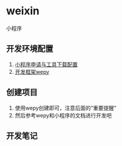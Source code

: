 # weixin
小程序

## 开发环境配置

1. [小程序申请与工具下载配置](https://mp.weixin.qq.com/debug/wxadoc/dev/)
2. [开发框架wepy](https://tencent.github.io/wepy/document.html#/)

## 创建项目

1. 使用wepy创建即可，注意后面的“重要提醒”
2. 然后参考wepy和小程序的文档进行开发吧

## 开发笔记